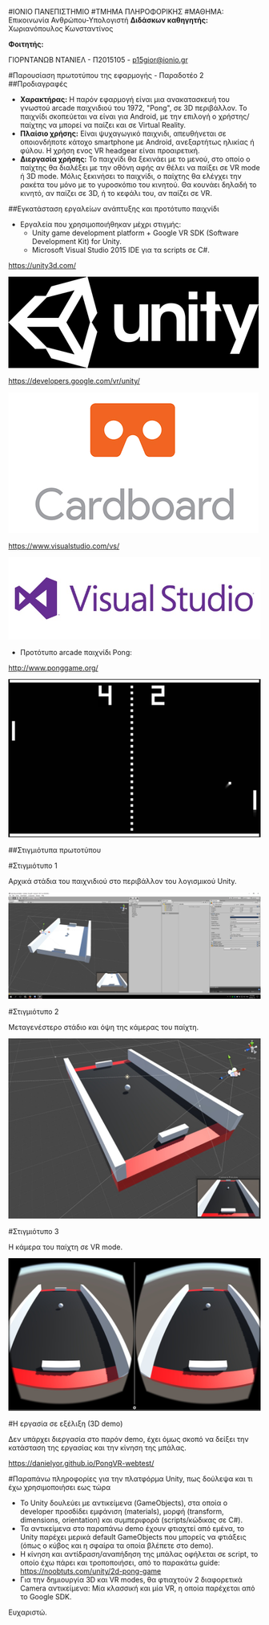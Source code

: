 #ΙΟΝΙΟ ΠΑΝΕΠΙΣΤΗΜΙΟ 
#ΤΜΗΜΑ ΠΛΗΡΟΦΟΡΙΚΗΣ
#ΜΑΘΗΜΑ: Επικοινωνία Ανθρώπου-Υπολογιστή
**Διδάσκων καθηγητής:** Χωριανόπουλος Κωνσταντίνος

**Φοιτητής:**

ΓΙΟΡΝΤΑΝΩΒ ΝΤΑΝΙΕΛ - Π2015105 - p15gior@ionio.gr

#Παρουσίαση πρωτοτύπου της εφαρμογής - Παραδοτέο 2
##Προδιαγραφές

* **Χαρακτήρας:** Η παρόν εφαρμογή είναι μια ανακατασκευή του γνωστού arcade παιχνιδιού του 1972, "Pong", σε 3D περιβάλλον. Το παιχνίδι σκοπεύεται να είναι για Android, με την επιλογή ο χρήστης/παίχτης να μπορεί να παίζει και σε Virtual Reality.
* **Πλαίσιο χρήσης:** Είναι ψυχαγωγικό παιχνιδι, απευθήνεται σε οποιονδήποτε κάτοχο smartphone με Android, ανεξαρτήτως ηλικίας ή φύλου. Η χρήση ενος VR headgear είναι προαιρετική.
* **Διεργασία χρήσης:** Το παιχνίδι θα ξεκινάει με το μενού, στο οποίο ο παίχτης θα διαλέξει με την οθόνη αφής αν θέλει να παίξει σε VR mode ή 3D mode. Μόλις ξεκινήσει το παιχνίδι, ο παίχτης θα ελέγχει την ρακέτα του μόνο με το γυροσκόπιο του κινητού. Θα κουνάει δηλαδή το κινητό, αν παίζει σε 3D, ή το κεφάλι του, αν παίζει σε VR.

##Εγκατάσταση εργαλείων ανάπτυξης και προτότυπο παιχνίδι

* Εργαλεία που χρησιμοποιήθηκαν μέχρι στιγμής:
  * Unity game development platform + Google VR SDK (Software Development Kit) for Unity.
  * Microsoft Visual Studio 2015 IDE για τα scripts σε C#.


https://unity3d.com/

![1](1.jpg)


https://developers.google.com/vr/unity/

![2](2.jpg)

https://www.visualstudio.com/vs/

![7](7.jpg)

* Προτότυπο arcade παιχνίδι Pong:

http://www.ponggame.org/

![3](3.jpg)

##Στιγμιότυπα πρωτοτύπου

#Στιγμιότυπο 1

Αρχικά στάδια του παιχνιδιού στο περιβάλλον του λογισμικού Unity.

![4](4.jpg)

#Στιγμιότυπο 2

Μεταγενέστερο στάδιο και όψη της κάμερας του παίχτη.

![5](5.jpg)

#Στιγμιότυπο 3

Η κάμερα του παίχτη σε VR mode.

![6](6.jpg)

#Η εργασία σε εξέλιξη (3D demo)

Δεν υπάρχει διεργασία στο παρόν demo, έχει όμως σκοπό να δείξει την κατάσταση της εργασίας και την κίνηση της μπάλας.

https://danielyor.github.io/PongVR-webtest/


#Παραπάνω πληροφορίες για την πλατφόρμα Unity, πως δούλεψα και τι έχω χρησιμοποιήσει εως τώρα

* Το Unity δουλεύει με αντικείμενα (GameObjects), στα οποία ο developer προσδίδει εμφάνιση (materials), μορφή (transform, dimensions, orientation) και συμπεριφορά (scripts/κώδικας σε C#).
* Τα αντικείμενα στο παραπάνω demo έχουν φτιαχτεί από εμένα, το Unity παρέχει μερικά default GameObjects που μπορείς να φτιάξεις (όπως ο κύβος και η σφαίρα τα οποία βλέπετε στο demo).
* Η κίνηση και αντίδραση/αναπήδηση της μπάλας οφήλεται σε script, το οποίο έχω πάρει και τροποποιήσει, από το παρακάτω guide: https://noobtuts.com/unity/2d-pong-game 
* Για την δημιουργία 3D και VR modes, θα φτιαχτούν 2 διαφορετικά Camera αντικείμενα: Μία κλασσική και μία VR, η οποία παρέχεται από το Google SDK.

Ευχαριστώ.
